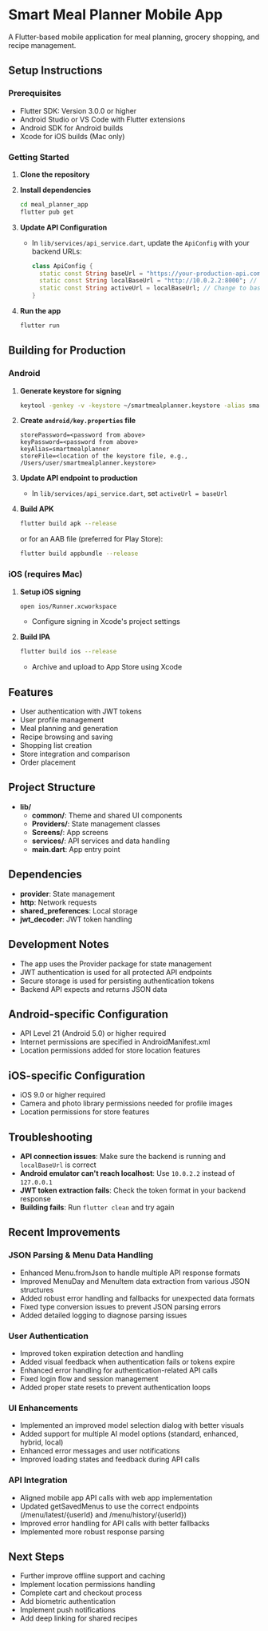 # Smart Meal Planner Mobile App

A Flutter-based mobile application for meal planning, grocery shopping, and recipe management.

## Setup Instructions

### Prerequisites

- Flutter SDK: Version 3.0.0 or higher
- Android Studio or VS Code with Flutter extensions
- Android SDK for Android builds
- Xcode for iOS builds (Mac only)

### Getting Started

1. **Clone the repository**

2. **Install dependencies**
   ```bash
   cd meal_planner_app
   flutter pub get
   ```

3. **Update API Configuration**
   - In `lib/services/api_service.dart`, update the `ApiConfig` with your backend URLs:
     ```dart
     class ApiConfig {
       static const String baseUrl = "https://your-production-api.com";
       static const String localBaseUrl = "http://10.0.2.2:8000"; // Points to localhost:8000 in Android emulator
       static const String activeUrl = localBaseUrl; // Change to baseUrl for production builds
     }
     ```

4. **Run the app**
   ```bash
   flutter run
   ```

## Building for Production

### Android

1. **Generate keystore for signing**
   ```bash
   keytool -genkey -v -keystore ~/smartmealplanner.keystore -alias smartmealplanner -keyalg RSA -keysize 2048 -validity 10000
   ```

2. **Create `android/key.properties` file**
   ```
   storePassword=<password from above>
   keyPassword=<password from above>
   keyAlias=smartmealplanner
   storeFile=<location of the keystore file, e.g., /Users/user/smartmealplanner.keystore>
   ```

3. **Update API endpoint to production**
   - In `lib/services/api_service.dart`, set `activeUrl = baseUrl`

4. **Build APK**
   ```bash
   flutter build apk --release
   ```
   
   or for an AAB file (preferred for Play Store):
   ```bash
   flutter build appbundle --release
   ```

### iOS (requires Mac)

1. **Setup iOS signing**
   ```bash
   open ios/Runner.xcworkspace
   ```
   - Configure signing in Xcode's project settings

2. **Build IPA**
   ```bash
   flutter build ios --release
   ```
   - Archive and upload to App Store using Xcode

## Features

- User authentication with JWT tokens
- User profile management
- Meal planning and generation
- Recipe browsing and saving
- Shopping list creation
- Store integration and comparison
- Order placement

## Project Structure

- **lib/**
  - **common/**: Theme and shared UI components
  - **Providers/**: State management classes 
  - **Screens/**: App screens
  - **services/**: API services and data handling
  - **main.dart**: App entry point

## Dependencies

- **provider**: State management
- **http**: Network requests
- **shared_preferences**: Local storage
- **jwt_decoder**: JWT token handling

## Development Notes

- The app uses the Provider package for state management
- JWT authentication is used for all protected API endpoints
- Secure storage is used for persisting authentication tokens
- Backend API expects and returns JSON data

## Android-specific Configuration

- API Level 21 (Android 5.0) or higher required
- Internet permissions are specified in AndroidManifest.xml
- Location permissions added for store location features

## iOS-specific Configuration

- iOS 9.0 or higher required
- Camera and photo library permissions needed for profile images
- Location permissions for store features

## Troubleshooting

- **API connection issues**: Make sure the backend is running and `localBaseUrl` is correct
- **Android emulator can't reach localhost**: Use `10.0.2.2` instead of `127.0.0.1`
- **JWT token extraction fails**: Check the token format in your backend response
- **Building fails**: Run `flutter clean` and try again

## Recent Improvements

### JSON Parsing & Menu Data Handling
- Enhanced Menu.fromJson to handle multiple API response formats
- Improved MenuDay and MenuItem data extraction from various JSON structures
- Added robust error handling and fallbacks for unexpected data formats
- Fixed type conversion issues to prevent JSON parsing errors
- Added detailed logging to diagnose parsing issues

### User Authentication
- Improved token expiration detection and handling
- Added visual feedback when authentication fails or tokens expire
- Enhanced error handling for authentication-related API calls
- Fixed login flow and session management
- Added proper state resets to prevent authentication loops

### UI Enhancements
- Implemented an improved model selection dialog with better visuals
- Added support for multiple AI model options (standard, enhanced, hybrid, local)
- Enhanced error messages and user notifications
- Improved loading states and feedback during API calls

### API Integration
- Aligned mobile app API calls with web app implementation
- Updated getSavedMenus to use the correct endpoints (/menu/latest/{userId} and /menu/history/{userId})
- Improved error handling for API calls with better fallbacks
- Implemented more robust response parsing

## Next Steps

- Further improve offline support and caching
- Implement location permissions handling
- Complete cart and checkout process
- Add biometric authentication
- Implement push notifications
- Add deep linking for shared recipes